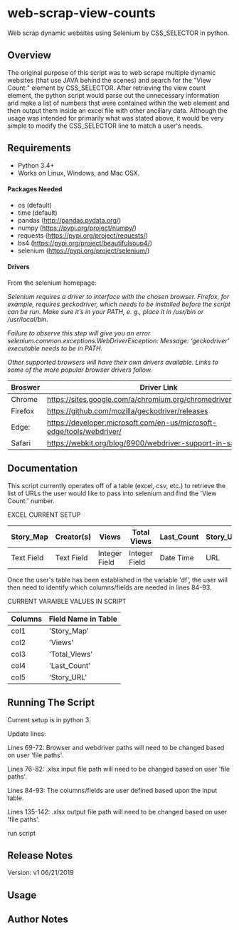 # web-scrap-view-counts
Web scrap dynamic websites using Selenium by CSS_SELECTOR in python.

## Overview
The original purpose of this script was to web scrape multiple dynamic websites (that use JAVA behind the scenes) and search for the "View Count:" element by CSS_SELECTOR. After retrieving the view count element, the python script would parse out the unnecessary information and make a list of numbers that were contained within the web element and then output them inside an excel file with other ancillary data.
Although the usage was intended for primarily what was stated above, it would be very simple to modify the CSS_SELECTOR line to match a user's needs.

## Requirements
* Python 3.4+
* Works on Linux, Windows, and Mac OSX.

#### Packages Needed
- os (default)
- time (default)
- pandas (http://pandas.pydata.org/)
- numpy (https://pypi.org/project/numpy/)
- requests (https://pypi.org/project/requests/)
- bs4 (https://pypi.org/project/beautifulsoup4/)
- selenium (https://pypi.org/project/selenium/)

#### Drivers 
From the selenium homepage:

*Selenium requires a driver to interface with the chosen browser. Firefox, for example, requires geckodriver, which needs to be installed before the script can be run. Make sure it’s in your PATH, e. g., place it in /usr/bin or /usr/local/bin.*

*Failure to observe this step will give you an error selenium.common.exceptions.WebDriverException: Message: ‘geckodriver’ executable needs to be in PATH.*

*Other supported browsers will have their own drivers available. Links to some of the more popular browser drivers follow.*

Broswer | Driver Link
------------ | -------------
Chrome | https://sites.google.com/a/chromium.org/chromedriver/downloads
Firefox | https://github.com/mozilla/geckodriver/releases
Edge: | https://developer.microsoft.com/en-us/microsoft-edge/tools/webdriver/
Safari | https://webkit.org/blog/6900/webdriver-support-in-safari-10/

## Documentation
This script currently operates off of a table (excel, csv, etc.) to retrieve the list of URLs the user would like to pass into selenium and find the 'View Count:' number. 

EXCEL CURRENT SETUP

Story_Map | Creator(s) | Views | Total Views | Last_Count | Story_URL
------------ | -------------|-------------|-------------|-------------|-------------|
Text Field | Text Field | Integer Field | Integer Field | Date Time | URL

Once the user's table has been established in the variable 'df', the user will then need to identify which columns/fields are needed in lines 84-93. 

CURRENT VARAIBLE VALUES IN SCRIPT

Columns | Field Name in Table
------------ | -------------
col1 | 'Story_Map'
col2 | 'Views'
col3 | 'Total_Views'
col4 | 'Last_Count'
col5 | 'Story_URL'

## Running The Script
Current setup is in python 3.

Update lines:

Lines 69-72: Browser and webdriver paths will need to be changed based on user 'file paths'.

Lines 76-82: .xlsx input file path will need to be changed based on user 'file paths'.

Lines 84-93: The columns/fields are user defined based upon the input table.

Lines 135-142: .xlsx output file path will need to be changed based on user 'file paths'.

run script

## Release Notes
Version: v1 06/21/2019

## Usage

## Author Notes
